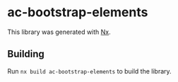 # ac-bootstrap-elements

This library was generated with [Nx](https://nx.dev).

## Building

Run `nx build ac-bootstrap-elements` to build the library.
